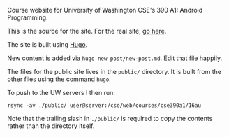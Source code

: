 Course website for University of Washington CSE's 390 A1: Android Programming.

This is the source for the site. For the real site, [go
here](https://courses.cs.washington.edu/courses/cse390a1/16au/).

The site is built using [Hugo](https://gohugo.io/).

New content is added via `hugo new post/new-post.md`. Edit that file happily.

The files for the public site lives in the `public/` directory. It is built
from the other files using the command `hugo`.

To push to the UW servers I then run:

```
rsync -av ./public/ user@server:/cse/web/courses/cse390a1/16au
```
Note that the trailing slash in `./public/` is required to copy the contents
rather than the directory itself.
